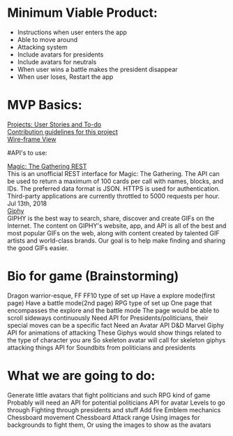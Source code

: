# Minimum Viable Product:
- Instructions when user enters the app
- Able to move around
- Attacking system
- Include avatars for presidents
- Include avatars for neutrals
- When user wins a battle makes the president disappear
- When user loses, Restart the app

# MVP Basics:
[Projects: User Stories and To-do](https://github.com/iamtor9/got-milk/projects) <br>
[Contribution guidelines for this project](Contributing.md)<br>
[Wire-frame View](index.html)<br>

#API's to use:

[Magic: The Gathering REST](https://www.programmableweb.com/api/magic-gathering-rest) <br>
This is an unofficial REST interface for Magic: The Gathering. The API can be used to return a maximum of 100 cards per call with names, blocks, and IDs. The preferred data format is JSON. HTTPS is used for authentication. Third-party applications are currently throttled to 5000 requests per hour.
Jul 13th, 2018
<br>
[Giphy](https://giphy.com/) <br>
GIPHY is the best way to search, share, discover and create GIFs on the Internet. The content on GIPHY's website, app, and API is all of the best and most popular GIFs on the web, along with content created by talented GIF artists and world-class brands. Our goal is to help make finding and sharing the good GIFs easier.

# Bio for game (Brainstorming)
 Dragon warrior-esque, FF
  FF10 type of set up
    Have a explore mode(first page)
    Have a battle mode(2nd page)
  RPG type of set up
    One page that encompasses the explore and the battle mode
    The page would be able to scroll sideways continuously
Need API for Presidents/politicians, their special moves can be a specific fact
Need an Avatar API
  D&D
  Marvel
Giphy API for animations of attacking
  These Giphys would show things related to the type of character you are
    So skeleton avatar will call for skeleton giphys attacking things
API for Soundbits from politicians and presidents


# What we are going to do:

Generate little avatars that fight politicians and such
RPG kind of game
Probably will need an API for potential politicians
API for avatar
Levels to go through
Fighting through presidents and stuff
Add fire Emblem mechanics
  Chessboard movement
  Chessboard Attack range
Using images for backgrounds to fight them,
  Or using the images to show as the avatars

